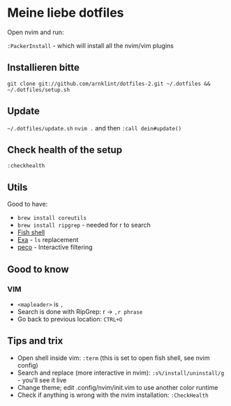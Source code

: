# Meine liebe dotfiles

Open nvim and run: 

`:PackerInstall` - which will install all the nvim/vim plugins

## Installieren bitte

`git clone git://github.com/arnklint/dotfiles-2.git ~/.dotfiles && ~/.dotfiles/setup.sh`

## Update

`~/.dotfiles/update.sh`
`nvim .` and then `:call dein#update()`

## Check health of the setup

`:checkhealth`

## Utils

Good to have:

- `brew install coreutils`
- `brew install ripgrep` - needed for <leader>r to search
- [Fish shell](https://fishshell.com/)
- [Exa](https://the.exa.website/) - `ls` replacement
- [peco](https://github.com/peco/peco) - Interactive filtering

## Good to know

### VIM

- `<mapleader>` is `,`
- Search is done with RipGrep: <mapleader>r -> `,r phrase`
- Go back to previous location: `CTRL+O`

## Tips and trix

- Open shell inside vim: `:term` (this is set to open fish shell, see nvim config)
- Search and replace (more interactive in nvim): `:s%/install/uninstall/g` - you'll see it live
- Change theme; edit .config/nvim/init.vim to use another color runtime
- Check if anything is wrong with the nvim installation: `:CheckHealth`
